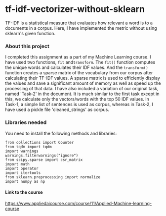 # tf-idf-vectorizer-without-sklearn
TF-IDF is a statistical measure that evaluates how relevant a word is to a documents in a corpus. Here, I have implemented the metric without using sklearn's given function.

### About this project
I completed this assignment as a part of my Machine Learning course. I have used two functions, ```fit``` and```transform```. The ```fit()``` function computes the unique words and calculates their IDF values. And the ```transform()``` function creates a sparse matrix of the vocabulary from our corpus after calculating their TF-IDF values. A sparse matrix is used to efficiently display the values and save a significant amount of memory as well as speed up the processing of that data. I have also included a variation of our original task, named 'Task-2' in the document. It is much similar to the first task except in this, we calculate only the vectors/words with the top 50 IDF values. In Task-1, a simple list of sentences is used as corpus, whereas in Task-2, I have used a pickle file 'cleaned_strings' as corpus.


### Libraries needed
You need to install the following methods and libraries: 
```
from collections import Counter
from tqdm import tqdm
import warnings
warnings.filterwarnings("ignore")
from scipy.sparse import csr_matrix
import math
import operator
import itertools
from sklearn.preprocessing import normalize
import numpy as np
```
#### Link to the course
https://www.appliedaicourse.com/course/11/Applied-Machine-learning-course 
